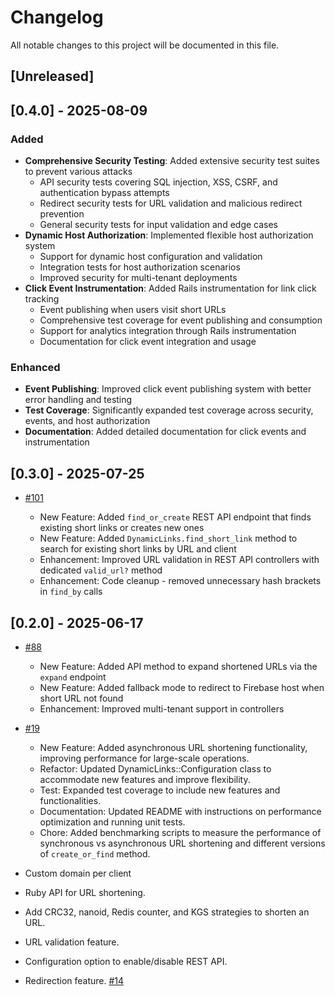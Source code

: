 # Changelog

All notable changes to this project will be documented in this file.

## [Unreleased]

## [0.4.0] - 2025-08-09

### Added
- **Comprehensive Security Testing**: Added extensive security test suites to prevent various attacks
  - API security tests covering SQL injection, XSS, CSRF, and authentication bypass attempts
  - Redirect security tests for URL validation and malicious redirect prevention
  - General security tests for input validation and edge cases
- **Dynamic Host Authorization**: Implemented flexible host authorization system
  - Support for dynamic host configuration and validation
  - Integration tests for host authorization scenarios
  - Improved security for multi-tenant deployments
- **Click Event Instrumentation**: Added Rails instrumentation for link click tracking
  - Event publishing when users visit short URLs
  - Comprehensive test coverage for event publishing and consumption
  - Support for analytics integration through Rails instrumentation
  - Documentation for click event integration and usage

### Enhanced
- **Event Publishing**: Improved click event publishing system with better error handling and testing
- **Test Coverage**: Significantly expanded test coverage across security, events, and host authorization
- **Documentation**: Added detailed documentation for click events and instrumentation

## [0.3.0] - 2025-07-25

- [#101](https://github.com/saiqulhaq/dynamic_links/pull/101)

  - New Feature: Added `find_or_create` REST API endpoint that finds existing short links or creates new ones
  - New Feature: Added `DynamicLinks.find_short_link` method to search for existing short links by URL and client
  - Enhancement: Improved URL validation in REST API controllers with dedicated `valid_url?` method
  - Enhancement: Code cleanup - removed unnecessary hash brackets in `find_by` calls

## [0.2.0] - 2025-06-17

- [#88](https://github.com/saiqulhaq/dynamic_links/pull/88)

  - New Feature: Added API method to expand shortened URLs via the `expand` endpoint
  - New Feature: Added fallback mode to redirect to Firebase host when short URL not found
  - Enhancement: Improved multi-tenant support in controllers

- [#19](https://github.com/saiqulhaq/dynamic_links/pull/19)

  - New Feature: Added asynchronous URL shortening functionality, improving performance for large-scale operations.
  - Refactor: Updated DynamicLinks::Configuration class to accommodate new features and improve flexibility.
  - Test: Expanded test coverage to include new features and functionalities.
  - Documentation: Updated README with instructions on performance optimization and running unit tests.
  - Chore: Added benchmarking scripts to measure the performance of synchronous vs asynchronous URL shortening and different versions of `create_or_find` method.

- Custom domain per client
- Ruby API for URL shortening.
- Add CRC32, nanoid, Redis counter, and KGS strategies to shorten an URL.
- URL validation feature.
- Configuration option to enable/disable REST API.
- Redirection feature. [#14](https://github.com/saiqulhaq/dynamic_links/pull/14)
